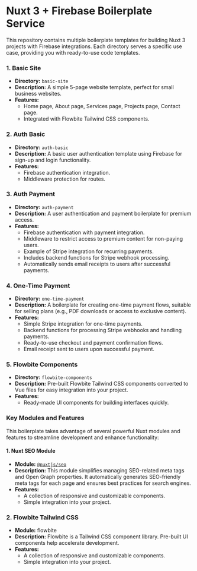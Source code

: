 # Nuxt 3 + Firebase Boilerplate Service

This repository contains multiple boilerplate templates for building Nuxt 3 projects with Firebase integrations. Each directory serves a specific use case, providing you with ready-to-use code templates.

### 1. Basic Site
- **Directory:** `basic-site`
- **Description:** A simple 5-page website template, perfect for small business websites.
- **Features:**
  - Home page, About page, Services page, Projects page, Contact page.
  - Integrated with Flowbite Tailwind CSS components.

### 2. Auth Basic
- **Directory:** `auth-basic`
- **Description:** A basic user authentication template using Firebase for sign-up and login functionality.
- **Features:**
  - Firebase authentication integration.
  - Middleware protection for routes.

### 3. Auth Payment
- **Directory:** `auth-payment`
- **Description:** A user authentication and payment boilerplate for premium access.
- **Features:**
  - Firebase authentication with payment integration.
  - Middleware to restrict access to premium content for non-paying users.
  - Example of Stripe integration for recurring payments.
  - Includes backend functions for Stripe webhook processing.
  - Automatically sends email receipts to users after successful payments.

### 4. One-Time Payment
- **Directory:** `one-time-payment`
- **Description:** A boilerplate for creating one-time payment flows, suitable for selling plans (e.g., PDF downloads or access to exclusive content).
- **Features:**
  - Simple Stripe integration for one-time payments.
  - Backend functions for processing Stripe webhooks and handling payments.
  - Ready-to-use checkout and payment confirmation flows.
  - Email receipt sent to users upon successful payment.

### 5. Flowbite Components
- **Directory:** `flowbite-components`
- **Description:** Pre-built Flowbite Tailwind CSS components converted to Vue files for easy integration into your project.
- **Features:**
  - Ready-made UI components for building interfaces quickly.

### Key Modules and Features

This boilerplate takes advantage of several powerful Nuxt modules and features to streamline development and enhance functionality:

#### 1. Nuxt SEO Module
- **Module:** [`@nuxtjs/seo`](https://nuxtseo.com/)
- **Description:** This module simplifies managing SEO-related meta tags and Open Graph properties. It automatically generates SEO-friendly meta tags for each page and ensures best practices for search engines.
- **Features:**
  - A collection of responsive and customizable components.
  - Simple integration into your project.

### 2. Flowbite Tailwind CSS
- **Module:** flowbite
- **Description:** Flowbite is a Tailwind CSS component library. Pre-built UI components help accelerate development.
- **Features:**
  - A collection of responsive and customizable components.
  - Simple integration into your project.
